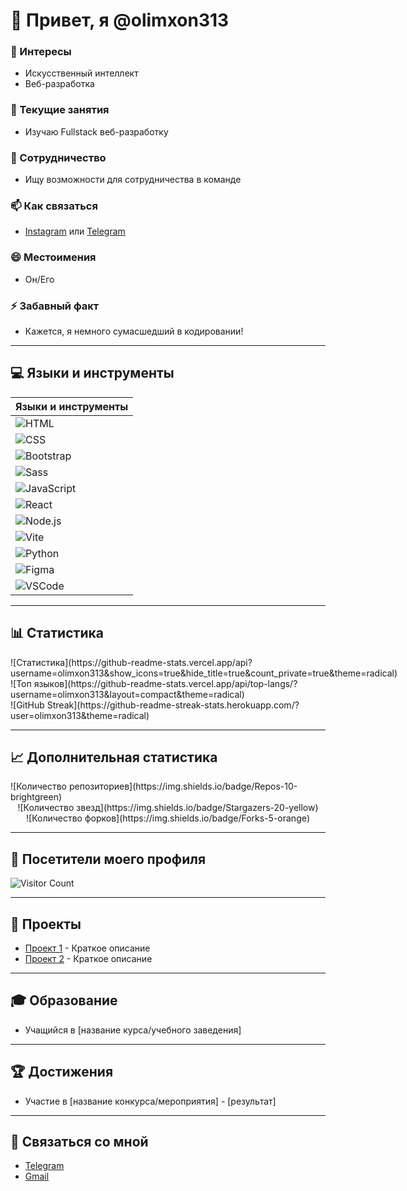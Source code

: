 # 👋 Привет, я @olimxon313

### 👀 Интересы
- Искусственный интеллект
- Веб-разработка

### 🌱 Текущие занятия
- Изучаю Fullstack веб-разработку

### 💞️ Сотрудничество
- Ищу возможности для сотрудничества в команде

### 📫 Как связаться
- [Instagram](https://www.instagram.com/ваш_никнейм) или [Telegram](https://t.me/ваш_никнейм)

### 😄 Местоимения
- Он/Его

### ⚡ Забавный факт
- Кажется, я немного сумасшедший в кодировании!

---

## 💻 Языки и инструменты
| Языки и инструменты |
|---------------------|
| ![HTML](https://img.shields.io/badge/-HTML-E34F26?style=flat-square&logo=html5&logoColor=white) |
| ![CSS](https://img.shields.io/badge/-CSS-1572B6?style=flat-square&logo=css3&logoColor=white) |
| ![Bootstrap](https://img.shields.io/badge/-Bootstrap-563D7C?style=flat-square&logo=bootstrap&logoColor=white) |
| ![Sass](https://img.shields.io/badge/-Sass-CC6699?style=flat-square&logo=sass&logoColor=white) |
| ![JavaScript](https://img.shields.io/badge/-JavaScript-F7DF1E?style=flat-square&logo=javascript&logoColor=black) |
| ![React](https://img.shields.io/badge/-React-61DAFB?style=flat-square&logo=react&logoColor=black) |
| ![Node.js](https://img.shields.io/badge/-Node.js-339933?style=flat-square&logo=nodedotjs&logoColor=white) |
| ![Vite](https://img.shields.io/badge/-Vite-646CFF?style=flat-square&logo=vite&logoColor=white) |
| ![Python](https://img.shields.io/badge/-Python-3776AB?style=flat-square&logo=python&logoColor=white) |
| ![Figma](https://img.shields.io/badge/-Figma-F24E1E?style=flat-square&logo=figma&logoColor=white) |
| ![VSCode](https://img.shields.io/badge/-VS%20Code-007ACC?style=flat-square&logo=visual-studio-code&logoColor=white) |

---

## 📊 Статистика

<div style="display: flex; justify-content: space-around; flex-wrap: wrap;">
    <div>
        ![Статистика](https://github-readme-stats.vercel.app/api?username=olimxon313&show_icons=true&hide_title=true&count_private=true&theme=radical)
    </div>
    <div>
        ![Топ языков](https://github-readme-stats.vercel.app/api/top-langs/?username=olimxon313&layout=compact&theme=radical)
    </div>
    <div>
        ![GitHub Streak](https://github-readme-streak-stats.herokuapp.com/?user=olimxon313&theme=radical)
    </div>
</div>

---

## 📈 Дополнительная статистика
<div style="display: flex; justify-content: space-around; flex-wrap: wrap;">
    <div>
        ![Количество репозиториев](https://img.shields.io/badge/Repos-10-brightgreen)
    </div>
    <div>
        ![Количество звезд](https://img.shields.io/badge/Stargazers-20-yellow)
    </div>
    <div>
        ![Количество форков](https://img.shields.io/badge/Forks-5-orange)
    </div>
</div>

---

## 👀 Посетители моего профиля
![Visitor Count](https://profile-counter.glitch.me/olimxon313/count.svg)

---

## 🚀 Проекты
- [Проект 1](https://github.com/ваш_проект_1) - Краткое описание
- [Проект 2](https://github.com/ваш_проект_2) - Краткое описание

---

## 🎓 Образование
- Учащийся в [название курса/учебного заведения]

---

## 🏆 Достижения
- Участие в [название конкурса/мероприятия] - [результат]

---

## 🔗 Связаться со мной
- [Telegram](https://t.me/ваш_никнейм)
- [Gmail](mailto:ваш_email@gmail.com)
